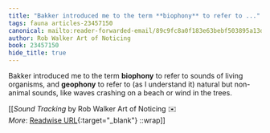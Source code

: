 ```yaml
---
title: "Bakker introduced me to the term **biophony** to refer to ..."
tags: fauna articles-23457150
canonical: mailto:reader-forwarded-email/89c9fc8a0f183e63bebf503895a13d7a
author: Rob Walker Art of Noticing
book: 23457150
hide_title: true
---
```


Bakker introduced me to the term **biophony** to refer to sounds of living organisms, and **geophony** to refer to (as I understand it) natural but non-animal sounds, like waves crashing on a beach or wind in the trees.


[[<cite>_Sound Tracking_</cite> by Rob Walker Art of Noticing ✉️<br>
_More_: [Readwise URL](https://readwise.io/open/459760858){:target="_blank"}
::wrap]]